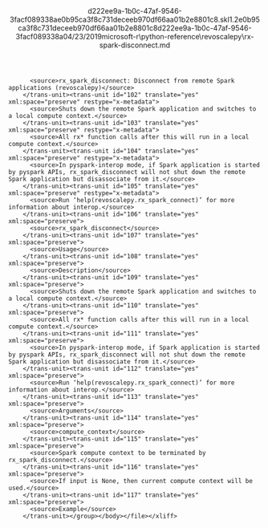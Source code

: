 <?xml version="1.0"?><xliff version="1.2" xmlns="urn:oasis:names:tc:xliff:document:1.2" xmlns:xsi="http://www.w3.org/2001/XMLSchema-instance" xsi:schemaLocation="urn:oasis:names:tc:xliff:document:1.2 xliff-core-1.2-transitional.xsd"><file datatype="xml" original="rx-spark-disconnect.md" source-language="en-US" target-language="en-US"><header><tool tool-id="mdxliff" tool-name="mdxliff" tool-version="1.0-1931010" tool-company="Microsoft" /><xliffext:skl_file_name xmlns:xliffext="urn:microsoft:content:schema:xliffextensions">d222ee9a-1b0c-47af-9546-3facf089338ae0b95ca3f8c731deceeb970df66aa01b2e8801c8.skl</xliffext:skl_file_name><xliffext:version xmlns:xliffext="urn:microsoft:content:schema:xliffextensions">1.2</xliffext:version><xliffext:ms.openlocfilehash xmlns:xliffext="urn:microsoft:content:schema:xliffextensions">e0b95ca3f8c731deceeb970df66aa01b2e8801c8</xliffext:ms.openlocfilehash><xliffext:ms.sourcegitcommit xmlns:xliffext="urn:microsoft:content:schema:xliffextensions">d222ee9a-1b0c-47af-9546-3facf089338a</xliffext:ms.sourcegitcommit><xliffext:ms.lasthandoff xmlns:xliffext="urn:microsoft:content:schema:xliffextensions">04/23/2019</xliffext:ms.lasthandoff><xliffext:ms.openlocfilepath xmlns:xliffext="urn:microsoft:content:schema:xliffextensions">microsoft-r\python-reference\revoscalepy\rx-spark-disconnect.md</xliffext:ms.openlocfilepath></header><body><group id="content" extype="content"><trans-unit id="101" translate="yes" xml:space="preserve" restype="x-metadata">
          <source>rx_spark_disconnect: Disconnect from remote Spark applications (revoscalepy)</source>
        </trans-unit><trans-unit id="102" translate="yes" xml:space="preserve" restype="x-metadata">
          <source>Shuts down the remote Spark application and switches to a local compute context.</source>
        </trans-unit><trans-unit id="103" translate="yes" xml:space="preserve" restype="x-metadata">
          <source>All rx* function calls after this will run in a local compute context.</source>
        </trans-unit><trans-unit id="104" translate="yes" xml:space="preserve" restype="x-metadata">
          <source>In pyspark-interop mode, if Spark application is started by pyspark APIs, rx_spark_disconnect will not shut down the remote Spark application but disassociate from it.</source>
        </trans-unit><trans-unit id="105" translate="yes" xml:space="preserve" restype="x-metadata">
          <source>Run ‘help(revoscalepy.rx_spark_connect)’ for more information about interop.</source>
        </trans-unit><trans-unit id="106" translate="yes" xml:space="preserve">
          <source>rx_spark_disconnect</source>
        </trans-unit><trans-unit id="107" translate="yes" xml:space="preserve">
          <source>Usage</source>
        </trans-unit><trans-unit id="108" translate="yes" xml:space="preserve">
          <source>Description</source>
        </trans-unit><trans-unit id="109" translate="yes" xml:space="preserve">
          <source>Shuts down the remote Spark application and switches to a local compute context.</source>
        </trans-unit><trans-unit id="110" translate="yes" xml:space="preserve">
          <source>All rx* function calls after this will run in a local compute context.</source>
        </trans-unit><trans-unit id="111" translate="yes" xml:space="preserve">
          <source>In pyspark-interop mode, if Spark application is started by pyspark APIs, rx_spark_disconnect will not shut down the remote Spark application but disassociate from it.</source>
        </trans-unit><trans-unit id="112" translate="yes" xml:space="preserve">
          <source>Run ‘help(revoscalepy.rx_spark_connect)’ for more information about interop.</source>
        </trans-unit><trans-unit id="113" translate="yes" xml:space="preserve">
          <source>Arguments</source>
        </trans-unit><trans-unit id="114" translate="yes" xml:space="preserve">
          <source>compute_context</source>
        </trans-unit><trans-unit id="115" translate="yes" xml:space="preserve">
          <source>Spark compute context to be terminated by rx_spark_disconnect.</source>
        </trans-unit><trans-unit id="116" translate="yes" xml:space="preserve">
          <source>If input is None, then current compute context will be used.</source>
        </trans-unit><trans-unit id="117" translate="yes" xml:space="preserve">
          <source>Example</source>
        </trans-unit></group></body></file></xliff>